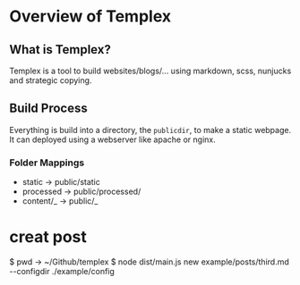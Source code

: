 # Overview of Templex

## What is Templex?

Templex is a tool to build websites/blogs/... using markdown, scss, nunjucks and strategic copying.

## Build Process

Everything is build into a directory, the `publicdir`, to make a static webpage.
It can deployed using a webserver like apache or nginx.

### Folder Mappings

-   static -> public/static
-   processed -> public/processed/
-   content/_ -> public/_

# creat post

$ pwd
-> ~/Github/templex
$ node dist/main.js new example/posts/third.md --configdir ./example/config
